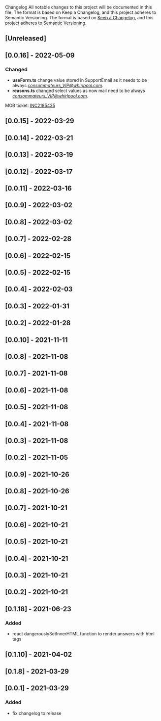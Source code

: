 Changelog
All notable changes to this project will be documented in this file.
The format is based on Keep a Changelog,
and this project adheres to Semantic Versioning.
The format is based on [Keep a Changelog](https://keepachangelog.com/en/1.0.0/),
and this project adheres to [Semantic Versioning](https://semver.org/spec/v2.0.0.html).

## [Unreleased]

## [0.0.16] - 2022-05-09

### Changed

- **useForm.ts** change value stored in SupportEmail as it needs to be always *consommateurs_VIP@whirlpool.com*.
- **reasons.ts** changed select values as now mail need to be always *consommateurs_VIP@whirlpool.com*.

MOB ticket: [INC2185435](https://whirlpool.service-now.com/nav_to.do?uri=incident.do?sys_id=d4aac5dd47d78d1ca6c91978f36d4381%26sysparm_view=rpt-tempa6ccc9921bff3818cdf96397624bcba8_fab1c41c1be5f45019e60f66624bcba0)

## [0.0.15] - 2022-03-29

## [0.0.14] - 2022-03-21

## [0.0.13] - 2022-03-19

## [0.0.12] - 2022-03-17

## [0.0.11] - 2022-03-16

## [0.0.9] - 2022-03-02

## [0.0.8] - 2022-03-02

## [0.0.7] - 2022-02-28

## [0.0.6] - 2022-02-15

## [0.0.5] - 2022-02-15

## [0.0.4] - 2022-02-03

## [0.0.3] - 2022-01-31

## [0.0.2] - 2022-01-28

## [0.0.10] - 2021-11-11

## [0.0.8] - 2021-11-08

## [0.0.7] - 2021-11-08

## [0.0.6] - 2021-11-08

## [0.0.5] - 2021-11-08

## [0.0.4] - 2021-11-08

## [0.0.3] - 2021-11-08

## [0.0.2] - 2021-11-05

## [0.0.9] - 2021-10-26

## [0.0.8] - 2021-10-26

## [0.0.7] - 2021-10-21

## [0.0.6] - 2021-10-21

## [0.0.5] - 2021-10-21

## [0.0.4] - 2021-10-21

## [0.0.3] - 2021-10-21

## [0.0.2] - 2021-10-21

## [0.1.18] - 2021-06-23
### Added
- react dangerouslySetInnerHTML function to render answers with html tags
## [0.1.10] - 2021-04-02

## [0.1.8] - 2021-03-29

## [0.0.1] - 2021-03-29

### Added

- fix changelog to release 